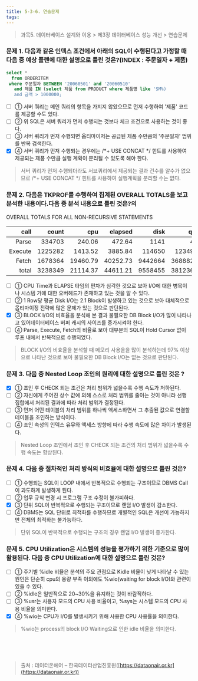 ```yaml
---
title: 5-3-6. 연습문제
tags: 
---
```


> 과목5. 데이터베이스 설계와 이용 > 제3장 데이터베이스 성능 개선 > 연습문제

### 문제 1. 다음과 같은 인덱스 조건에서 아래의 SQL이 수행된다고 가정할 때 다음 중 예상 플랜에 대한 설명으로 틀린 것은?(INDEX : 주문일자 + 제품)

```sql
select *
  from ORDERITEM
 where 주문일자 BETWEEN '20060501' and '20060510'
   and 제품 IN (select 제품 from PRODUCT where 제품명 like 'SM%)
   and 금액 > 1000000;
```

  * [ ] ① 서버 쿼리는 메인 쿼리의 항목을 가지지 않았으므로 먼저 수행하여 '제품' 코드를 제공할 수도 있다.
  * [ ] ② 위 SQL은 서버 쿼리가 먼저 수행되는 것보다 체크 조건으로 사용하는 것이 좋다.
  * [ ] ③ 서버 쿼리가 먼저 수행되면 옵티마이저는 공급된 제품 수만큼의 '주문일자' 범위를 반복 검색한다.
  * [x] ④ 서버 쿼리가 먼저 수행되는 경우에는 /*+ USE CONCAT */ 힌트를 사용하여 제공되는 제품 수만큼 실행 계획이 분리될 수 있도록 해야 한다.
> 서버 쿼리가 먼저 수행되더라도 서브쿼리에서 제공되는 결과 건수를 알수가 없으므로 /*+ USE CONCAT */ 힌트를 사용하여 실행계획을 분리할 수는 없다.

### 문제 2. 다음은 TKPROF를 수행하여 집계된 OVERALL TOTALS을 보고 분석한 내용이다.다음 중 분석 내용으로 틀린 것은?의

OVERALL TOTALS FOR ALL NON-RECURSIVE STATEMENTS

|call    |  count |     cpu | elapsed |   disk |    query |current |   rows|
|-------:|-------:|--------:|--------:|-------:|---------:|-------:|------:|
|Parse   | 334703 |  240.06 |  472.64 |   1141 |     4548 |   2801 |      0|
|Execute |1225282 | 1413.52 | 3885.84 | 114650 | 12349154 |4415610 | 403674|
|Fetch   |1678364 |19460.79 |40252.73 |9442664 |368882755 | 379063 |4091994|   
|total   |3238349 |21114.37 |44611.21 |9558455 |381236457 |4797474 |4495688|

  * [ ] ① CPU Time과 ELAPSE 타임의 편차가 심각한 것으로 보아 I/O에 대한 병목이나 시스템 가에 대한 오버헤드가 존재하고 있는 것을 알 수 있다.
  * [ ] ② 1 Row당 평균 Disk I/O는 2.1 Block이 발생하고 있는 것으로 보아 대체적으로 옵티마이징 전략에 많은 문제가 있는 것으로 판단된다.
  * [x] ③ BLOCK I/O의 비효율을 분석해 본 결과 불필요한 DB Block I/O가 많이 나타나고 있어데이터베이스 버퍼 캐시의 사이즈를 증가시켜야 한다.
  * [ ] ④ Parse, Execute, Fetch의 비율로 보아 대부분의 SQL이 Hold Cursor 없이 루프 내에서 반복적으로 수행되었다.
> BLOCK I/O의 비효율을 분석할 때 메모리 사용을을 많이 분석하는데 97% 이상으로 나타난 것으로 보아 불필요한 DB Block I/O는 없는 것으로 판단된다.

### 문제 3. 다음 중 Nested Loop 조인의 원리에 대한 설명으로 틀린 것은 ?
  * [x] ① 조인 후 CHECK 되는 조건은 처리 범위가 넓을수록 수행 속도가 저하된다. 
  * [ ] ② 자신에게 주어진 상수 값에 의해 스스로 처리 범위를 줄이는 것이 아니라 선행 집합에서 처리된 결과에 따라 처리 범위가 결정된다. 
  * [ ] ③ 먼저 어떤 테이블의 처리 범위를 하나씩 액세스하면서 그 추출된 값으로 연결할 테이블을 조인하는 방식이다. 
  * [ ] ④ 조인 속성의 인덱스 유무와 액세스 방향에 따라 수행 속도에 많은 차이가 발생된다.
> Nested Loop 조인에서 조인 후 CHECK 되는 조건의 처리 범위가 넓을수록 수행 속도는 향상된다.

### 문제 4. 다음 중 절차적인 처리 방식의 비효율에 대한 설명으로 틀린 것은?
  * [ ] ① 수행되는 SQL이 LOOP 내에서 반복적으로 수행되는 구조이므로 DBMS Call이 과도하게 발생하게 된다. 
  * [ ] ② 업무 규칙 변경 시 프로그램 구조 수정이 불가피하다.
  * [x] ③ 단위 SQL이 반복적으로 수행되는 구조이므로 랜덤 I/O 발생이 감소한다. 
  * [ ] ④ DBMS는 SQL 단위로 최적화를 수행하므로 개별적인 SQL은 개선이 가능하지만 전체의 최적화는 불가능하다.
> 단위 SQL이 반복적으로 수행되는 구조의 경우 랜덤 I/O 발생이 증가한다.

### 문제 5. CPU Utilization은 시스템의 성능을 평가하기 위한 기준으로 많이 활용된다. 다음 중 CPU Utilization에 대한 설명으로 틀린 것은?
  * [ ] ① 주기별 %idle 비율은 분석의 주요 관점으로 Kidle 비율이 낮게 나타날 수 있는 원인은 단순히 cpu의 용량 부족 이외에도 %wio(waiting for block I/O)와 관련이 있을 수 있다. 
  * [ ] ② %idle은 일반적으로 20~30%을 유지하는 것이 바람직하다. 
  * [ ] ③ %usr는 사용자 모드의 CPU 사용 비율이고, %sys는 시스템 모드의 CPU 사용 비율을 의미한다. 
  * [x] ④ %wio는 CPU가 I/O를 발생시키기 위해 사용한 CPU 사용률을 의미한다.
> %wio는 process의 block I/O Waiting으로 인한 idle 비율을 의미한다.

<br><br><br>
> 출처 : 데이터온에어 – 한국데이터산업진흥원([https://dataonair.or.kr](https://dataonair.or.kr))